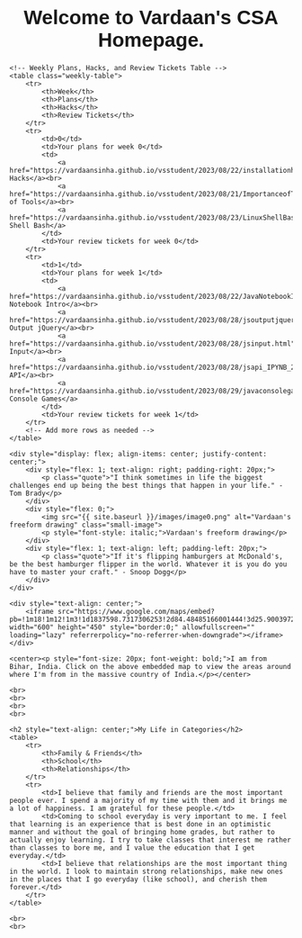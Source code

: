 <html lang="en">
<head>
    <meta charset="UTF-8">
    <meta name="viewport" content="width=device-width, initial-scale=1.0">
    <title>Student Blog</title>
    <style>
        body {
            font-family: Arial, sans-serif;
        }
        h1, .main-title {
            font-size: 35px;
            font-weight: bold;
            font-family: Arial, sans-serif;
        }
        p {
            font-size: 18px;
            font-weight: normal;
        }
        .small-image {
            max-width: 400px; 
        }
        .quote {
            font-size: 22px;
            font-weight: bold;
        }
        .life {
            font-size: 21px;
            font-weight: bold;
            font-family: Arial, sans-serif;
        }
        .life2 {
            font-size: 27px;
            font-weight: bold;
            font-family: Arial, sans-serif;
            color: #d91860
        }
        table {
            width: 100%;
            border-collapse: collapse;
            margin-top: 20px;
        }
        th, td {
            border: 1px solid #ddd;
            padding: 8px;
            text-align: center;
            font-family: Arial, sans-serif;
        }
        th {
            background-color: #000000;
            color: #ffffff;
        }
        /* Additional styles for the new table */
        .weekly-table {
            width: 100%;
            border-collapse: collapse;
            margin-bottom: 20px;
        }
        .weekly-table th, .weekly-table td {
            border: 1px solid #ddd;
            padding: 8px;
            text-align: center;
            font-family: Arial, sans-serif;
        }
        .weekly-table th {
            background-color: #000000;
            color: #ffffff;
        }
    </style>
</head>
<body>
    <center><h1 class="main-title">Welcome to Vardaan's CSA Homepage.</h1></center>

    <!-- Weekly Plans, Hacks, and Review Tickets Table -->
    <table class="weekly-table">
        <tr>
            <th>Week</th>
            <th>Plans</th>
            <th>Hacks</th>
            <th>Review Tickets</th>
        </tr>
        <tr>
            <td>0</td>
            <td>Your plans for week 0</td>
            <td>
                <a href="https://vardaansinha.github.io/vsstudent/2023/08/22/installationhacks.html">Installation Hacks</a><br>
                <a href="https://vardaansinha.github.io/vsstudent/2023/08/21/ImportanceofTools.html">Importance of Tools</a><br>
                <a href="https://vardaansinha.github.io/vsstudent/2023/08/23/LinuxShellBash2_IPYNB_2_.html">Linux Shell Bash</a>
            </td>
            <td>Your review tickets for week 0</td>
        </tr>
        <tr>
            <td>1</td>
            <td>Your plans for week 1</td>
            <td>
                <a href="https://vardaansinha.github.io/vsstudent/2023/08/22/JavaNotebookIntro_IPYNB_2_.html">Java Notebook Intro</a><br>
                <a href="https://vardaansinha.github.io/vsstudent/2023/08/28/jsoutputjquery.html">JS Output jQuery</a><br>
                <a href="https://vardaansinha.github.io/vsstudent/2023/08/28/jsinput.html">JS Input</a><br>
                <a href="https://vardaansinha.github.io/vsstudent/2023/08/28/jsapi_IPYNB_2_.html">JS API</a><br>
                <a href="https://vardaansinha.github.io/vsstudent/2023/08/29/javaconsolegames_IPYNB_2_.html">Java Console Games</a>
            </td>
            <td>Your review tickets for week 1</td>
        </tr>
        <!-- Add more rows as needed -->
    </table>

    <div style="display: flex; align-items: center; justify-content: center;">
        <div style="flex: 1; text-align: right; padding-right: 20px;">
            <p class="quote">"I think sometimes in life the biggest challenges end up being the best things that happen in your life." - Tom Brady</p>
        </div>
        <div style="flex: 0;">
            <img src="{{ site.baseurl }}/images/image0.png" alt="Vardaan's freeform drawing" class="small-image">
            <p style="font-style: italic;">Vardaan's freeform drawing</p>
        </div>
        <div style="flex: 1; text-align: left; padding-left: 20px;">
            <p class="quote">"If it's flipping hamburgers at McDonald's, be the best hamburger flipper in the world. Whatever it is you do you have to master your craft." - Snoop Dogg</p>
        </div>
    </div>

    <div style="text-align: center;">
        <iframe src="https://www.google.com/maps/embed?pb=!1m18!1m12!1m3!1d1837598.7317306253!2d84.48485166001444!3d25.90039726883523!2m3!1f0!2f0!3f0!3m2!1i1024!2i768!4f13.1!3m3!1m2!1s0x39ed5844f0bb6903%3A0x57ad3fed1bbae325!2sBihar%2C%20India!5e0!3m2!1sen!2sus!4v1692762821472!5m2!1sen!2sus" width="600" height="450" style="border:0;" allowfullscreen="" loading="lazy" referrerpolicy="no-referrer-when-downgrade"></iframe>
    </div>

    <center><p style="font-size: 20px; font-weight: bold;">I am from Bihar, India. Click on the above embedded map to view the areas around where I'm from in the massive country of India.</p></center>

    <br>
    <br>
    <br>
    <br>

    <h2 style="text-align: center;">My Life in Categories</h2>
    <table>
        <tr>
            <th>Family & Friends</th>
            <th>School</th>
            <th>Relationships</th>
        </tr>
        <tr>
            <td>I believe that family and friends are the most important people ever. I spend a majority of my time with them and it brings me a lot of happiness. I am grateful for these people.</td>
            <td>Coming to school everyday is very important to me. I feel that learning is an experience that is best done in an optimistic manner and without the goal of bringing home grades, but rather to actually enjoy learning. I try to take classes that interest me rather than classes to bore me, and I value the education that I get everyday.</td>
            <td>I believe that relationships are the most important thing in the world. I look to maintain strong relationships, make new ones in the places that I go everyday (like school), and cherish them forever.</td>
        </tr>
    </table>

    <br>
    <br>

</body>
</html>
